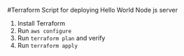 #Terraform Script for deploying Hello World Node js server

1. Install Terraform
2. Run `aws configure`
3. Run `terraform plan` and verify
4. Run `terraform apply`
